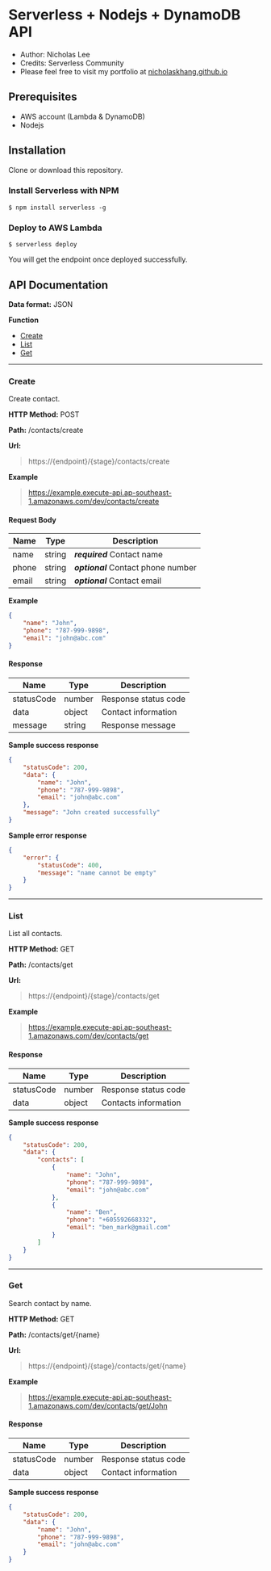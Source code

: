 # Serverless + Nodejs + DynamoDB API

* Author: Nicholas Lee
* Credits: Serverless Community
* Please feel free to visit my portfolio at [nicholaskhang.github.io](https://nicholaskhang.github.io/)

## Prerequisites

-   AWS account (Lambda & DynamoDB)
-   Nodejs

## Installation

Clone or download this repository.

### Install Serverless with NPM

```
$ npm install serverless -g
```

### Deploy to AWS Lambda

```
$ serverless deploy
```

You will get the endpoint once deployed successfully.

## API Documentation

**Data format:** JSON

**Function**

-   [Create](#create)
-   [List](#list)
-   [Get]($get)

---

### Create

Create contact.

**HTTP Method:** POST

**Path:** /contacts/create

**Url:**

> https://{endpoint}/{stage}/contacts/create

**Example**

> https://example.execute-api.ap-southeast-1.amazonaws.com/dev/contacts/create

#### Request Body

| Name  | Type   | Description                         |
| ----- | ------ | ----------------------------------- |
| name  | string | **_required_** Contact name         |
| phone | string | **_optional_** Contact phone number |
| email | string | **_optional_** Contact email        |

**Example**

```json
{
	"name": "John",
	"phone": "787-999-9898",
	"email": "john@abc.com"
}
```

#### Response

| Name       | Type   | Description          |
| ---------- | ------ | -------------------- |
| statusCode | number | Response status code |
| data       | object | Contact information  |
| message    | string | Response message     |

**Sample success response**

```json
{
	"statusCode": 200,
	"data": {
		"name": "John",
		"phone": "787-999-9898",
		"email": "john@abc.com"
	},
	"message": "John created successfully"
}
```

**Sample error response**

```json
{
	"error": {
		"statusCode": 400,
		"message": "name cannot be empty"
	}
}
```

---

### List

List all contacts.

**HTTP Method:** GET

**Path:** /contacts/get

**Url:**

> https://{endpoint}/{stage}/contacts/get

**Example**

> https://example.execute-api.ap-southeast-1.amazonaws.com/dev/contacts/get

#### Response

| Name       | Type   | Description          |
| ---------- | ------ | -------------------- |
| statusCode | number | Response status code |
| data       | object | Contacts information |

**Sample success response**

```json
{
	"statusCode": 200,
	"data": {
		"contacts": [
			{
				"name": "John",
				"phone": "787-999-9898",
				"email": "john@abc.com"
			},
			{
				"name": "Ben",
				"phone": "+605592668332",
				"email": "ben_mark@gmail.com"
			}
		]
	}
}
```

---

### Get

Search contact by name.

**HTTP Method:** GET

**Path:** /contacts/get/{name}

**Url:**

> https://{endpoint}/{stage}/contacts/get/{name}

**Example**

> https://example.execute-api.ap-southeast-1.amazonaws.com/dev/contacts/get/John

#### Response

| Name       | Type   | Description          |
| ---------- | ------ | -------------------- |
| statusCode | number | Response status code |
| data       | object | Contact information  |

**Sample success response**

```json
{
	"statusCode": 200,
	"data": {
		"name": "John",
		"phone": "787-999-9898",
		"email": "john@abc.com"
	}
}
```
